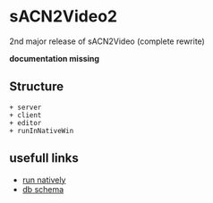 # sACN2Video2
2nd major release of sACN2Video (complete rewrite)

**documentation missing**

## Structure
````
+ server
+ client
+ editor
+ runInNativeWin
````

## usefull links

- [run natively](/runInNativeWin/run.bat)
- [db schema](/server/dbSchema.sql)

